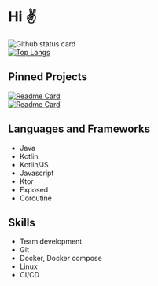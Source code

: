 # Hi ✌
![Github status card](https://github-readme-stats.vercel.app/api?username=Kotlin-chan&count_private=true&border_radius=0&include_all_commits=true)  
[![Top Langs](https://github-readme-stats.vercel.app/api/top-langs/?username=Kotlin-chan&count_private=true&border_radius=0)](https://github.com/Kotlin-chan)

## Pinned Projects
[![Readme Card](https://github-readme-stats.vercel.app/api/pin/?username=TeamKun&repo=flylib-reloaded&border_radius=0)](https://github.com/TeamKun/flylib-reloaded)  
[![Readme Card](https://github-readme-stats.vercel.app/api/pin/?username=Kotlin-chan&repo=get-gradle-project-version&border_radius=0)](https://github.com/Kotlin-chan/get-gradle-project-version)
  
## Languages and Frameworks
- Java
- Kotlin
- Kotlin/JS
- Javascript
- Ktor
- Exposed
- Coroutine

## Skills
- Team development
- Git
- Docker, Docker compose
- Linux
- CI/CD
